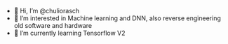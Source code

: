 - 👋 Hi, I’m @chuliorasch
- 👀 I’m interested in Machine learning and DNN, also reverse engineering old software and hardware
- 🌱 I’m currently learning Tensorflow V2

<!---
chuliorasch/chuliorasch is a ✨ special ✨ repository because its `README.md` (this file) appears on your GitHub profile.
You can click the Preview link to take a look at your changes.
--->
